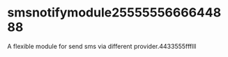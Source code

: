 # smsnotifymodule2555555666644888
A flexible module for send sms via different provider.4433555ffflll
